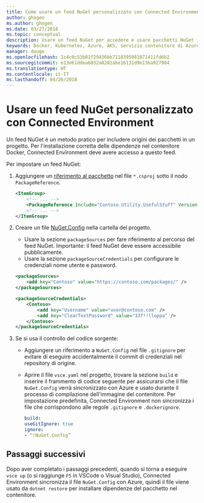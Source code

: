 ```yaml
---
title: Come usare un feed NuGet personalizzato con Connected Environment | Microsoft Docs
author: ghogen
ms.author: ghogen
ms.date: 03/27/2018
ms.topic: conceptual
description: Usare un feed NuGet per accedere e usare pacchetti NuGet in un ambiente Connected Environment.
keywords: Docker, Kubernetes, Azure, AKS, servizio contenitore di Azure, contenitori
manager: douge
ms.openlocfilehash: 1c4c0c53b81f29436bb7110395981071411fd6b2
ms.sourcegitcommit: e13e61ddea6032a8282abe16131d9e136a927984
ms.translationtype: HT
ms.contentlocale: it-IT
ms.lasthandoff: 04/26/2018
---
```

#  <a name="use-a-custom-nuget-feed-in-a-connected-environment"></a>Usare un feed NuGet personalizzato con Connected Environment

Un feed NuGet è un metodo pratico per includere origini dei pacchetti in un progetto. Per l'installazione corretta delle dipendenze nel contenitore Docker, Connected Environment deve avere accesso a questo feed.

Per impostare un feed NuGet:
1. Aggiungere un [riferimento al pacchetto](https://docs.microsoft.com/en-us/nuget/consume-packages/package-references-in-project-files) nel file `*.csproj` sotto il nodo `PackageReference`.

   ```xml
   <ItemGroup>
       <!-- ... -->
       <PackageReference Include="Contoso.Utility.UsefulStuff" Version="3.6.0" />
       <!-- ... -->
   </ItemGroup>
   ```

2. Creare un file [NuGet.Config](https://docs.microsoft.com/en-us/nuget/reference/nuget-config-file) nella cartella del progetto.
     * Usare la sezione `packageSources` per fare riferimento al percorso del feed NuGet. Importante: il feed NuGet deve essere accessibile pubblicamente.
     * Usare la sezione `packageSourceCredentials` per configurare le credenziali nome utente e password. 

   ```xml
   <packageSources>
       <add key="Contoso" value="https://contoso.com/packages/" />
   </packageSources>

   <packageSourceCredentials>
       <Contoso>
           <add key="Username" value="user@contoso.com" />
           <add key="ClearTextPassword" value="33f!!lloppa" />
       </Contoso>
   </packageSourceCredentials>
   ```

3. Se si usa il controllo del codice sorgente:
    - Aggiungere un riferimento a `NuGet.Config` nel file `.gitignore` per evitare di eseguire accidentalmente il commit di credenziali nel repository di origine.
    - Aprire il file `vsce.yaml` nel progetto, trovare la sezione `build` e inserire il frammento di codice seguente per assicurarsi che il file `NuGet.Config` verrà sincronizzato con Azure e usato durante il processo di compilazione dell'immagine del contenitore. Per impostazione predefinita, Connected Environment non sincronizza i file che corrispondono alle regole `.gitignore` e `.dockerignore`.

        ```yaml
        build:
        useGitIgnore: true
        ignore:
        - “!NuGet.Config”
        ```


## <a name="next-steps"></a>Passaggi successivi

Dopo aver completato i passaggi precedenti, quando si torna a eseguire `vsce up` (o si raggiunge `F5` in VSCode o Visual Studio), Connected Environment sincronizza il file `NuGet.Config` con Azure, quindi il file viene usato da `dotnet restore` per installare dipendenze del pacchetto nel contenitore.

